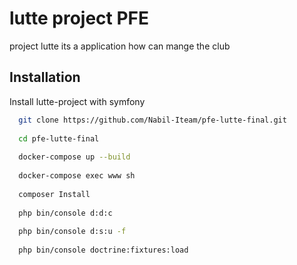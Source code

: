 
# lutte project PFE

project lutte its a application how can mange the club

## Installation

Install lutte-project with symfony

```bash
  git clone https://github.com/Nabil-Iteam/pfe-lutte-final.git
  
  cd pfe-lutte-final
  
  docker-compose up --build 
  
  docker-compose exec www sh
  
  composer Install
  
  php bin/console d:d:c
  
  php bin/console d:s:u -f
  
  php bin/console doctrine:fixtures:load

```
    